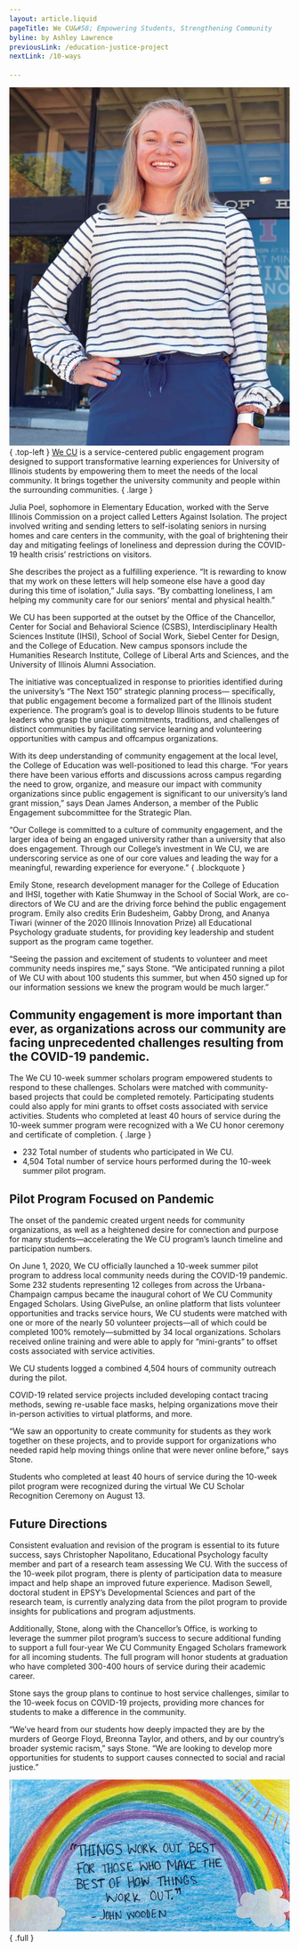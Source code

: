 ```yaml
---
layout: article.liquid
pageTitle: We CU&#58; Empowering Students, Strengthening Community
byline: by Ashley Lawrence
previousLink: /education-justice-project
nextLink: /10-ways

---
```

![Julia Poel](/archive2020/img/julia-poel.png){ .top-left } [We CU](https://wecu.illinois.edu/) is a service-centered public engagement program designed to support transformative learning experiences for University of Illinois students by empowering them to meet the needs of the local community. It brings together the university community and people within the surrounding communities. { .large }

Julia Poel, sophomore in Elementary Education, worked with the Serve Illinois Commission on a project called Letters Against Isolation. The project involved writing and sending letters to self-isolating seniors in nursing homes and care centers in the community, with the goal of brightening their day and mitigating feelings of loneliness and depression during the COVID-19 health crisis’ restrictions on visitors.

She describes the project as a fulfilling experience. “It is rewarding to know that my work on these letters will help someone else have a good day during this time of isolation,” Julia says. “By combatting loneliness, I am helping my community care for our seniors’ mental and physical health.”

We CU has been supported at the outset by the Office of the Chancellor, Center for Social and Behavioral Science (CSBS), Interdisciplinary Health Sciences Institute (IHSI), School of Social Work, Siebel Center for Design, and the College of Education. New campus sponsors include the Humanities Research Institute, College of Liberal Arts and Sciences, and the University of Illinois Alumni Association.

The initiative was conceptualized in response to priorities identified during the university’s “The Next 150” strategic planning process— specifically, that public engagement become a formalized part of the Illinois student experience. The program’s goal is to develop Illinois students to be future leaders who grasp the unique commitments, traditions, and challenges of distinct communities by facilitating service learning and volunteering opportunities with campus and offcampus organizations.

With its deep understanding of community engagement at the local level, the College of Education was well-positioned to lead this charge. “For years there have been various efforts and discussions across campus regarding the need to grow, organize, and measure our impact with community organizations since public engagement is significant to our university’s land grant mission,” says Dean James Anderson, a member of the Public Engagement subcommittee for the Strategic Plan. 

“Our College is committed to a culture of community engagement, and the larger idea of being an engaged university rather than a university that also does engagement. Through our College’s investment in We CU, we are underscoring service as one of our core values and leading the way for a meaningful, rewarding experience for everyone.” { .blockquote }

Emily Stone, research development manager for the College of Education and IHSI, together with Katie Shumway in the School of Social Work, are co-directors of We CU and are the driving force behind the public engagement program. Emily also credits Erin Budesheim, Gabby Drong, and Ananya Tiwari (winner of the 2020 Illinois  Innovation Prize) all Educational Psychology graduate students, for providing key leadership and student support as the program came together. 

“Seeing the passion and excitement of students to volunteer and meet community needs inspires me,” says Stone. “We anticipated running a pilot of We CU with about  100 students this summer, but when 450 signed up for our information sessions we knew the program would be much larger.” 

<div class="aside right">
<h2>Community engagement is more important than ever, as organizations across our community are facing unprecedented challenges resulting from the COVID-19 pandemic.</h2>

The We CU 10-week summer scholars program empowered students to respond to these challenges. Scholars were matched with community-based projects that could be completed remotely. Participating students could also apply for mini grants to offset costs associated with service activities. Students who completed at least 40  hours of service during the 10-week summer program were recognized with a We CU honor ceremony and certificate of completion. { .large }

<ul class="stats no-bullets">
<li><span>232</span> Total number of students who participated in We CU.</li>
<li><span>4,504</span> Total number of service hours performed during the 10-week summer pilot program.</li>
</ul>
</div>

## Pilot Program Focused on Pandemic 

The onset of the pandemic created urgent needs for community organizations, as well as a heightened desire for connection and purpose for many students—accelerating the We CU program’s launch timeline and participation numbers.

On June 1, 2020, We CU officially launched a 10-week summer pilot program to address local community needs during the COVID-19 pandemic. Some 232 students representing 12 colleges from across the Urbana-Champaign campus became the inaugural cohort of We CU Community Engaged Scholars. Using GivePulse, an online platform that lists volunteer opportunities and tracks service hours, We CU students were matched with one or more of the nearly 50 volunteer projects—all of which  could be completed 100% remotely—submitted by 34 local organizations. Scholars received online training and were able to apply for “mini-grants” to offset costs associated with service activities. 

We CU students logged a combined 4,504 hours of community outreach during the pilot.

COVID-19 related service projects included developing contact tracing methods, sewing re-usable face masks, helping organizations move their in-person activities to virtual platforms, and more.

“We saw an opportunity to create community for students as they work together on these projects, and to provide support for organizations who needed rapid help moving things online that were never online before,” says Stone.

Students who completed at least 40 hours of service during the 10-week pilot program were recognized during the virtual We CU Scholar Recognition Ceremony on August 13. 

## Future Directions

Consistent evaluation and revision of the program is essential to its future success, says Christopher Napolitano, Educational Psychology faculty member and part of a research team assessing We CU. With the success of the 10-week pilot program, there is plenty of participation data to measure impact and help shape an improved future experience. Madison Sewell, doctoral student in EPSY’s Developmental Sciences and part of the research team, is currently analyzing data from the pilot program to provide insights for publications and program adjustments.

Additionally, Stone, along with the Chancellor’s Office, is working to leverage the summer pilot program’s success to secure additional funding to support a full four-year We CU Community Engaged Scholars framework for all incoming students. The full program will honor students at  graduation who have completed 300-400 hours of service during their academic career.

Stone says the group plans to continue to host service challenges, similar to the 10-week focus on COVID-19 projects, providing more chances for students to make a difference in the community.

“We’ve heard from our students how deeply impacted they are by the murders of George Floyd, Breonna Taylor, and others, and by our country’s  broader systemic racism,” says Stone. “We are looking to develop more opportunities for students to support causes connected to social and racial justice.”

![Rainbow picture with text saying Things work out best for those who make the best of how things work out by John Wooden](/archive2020/img/letters-against-isolation.png) { .full }
